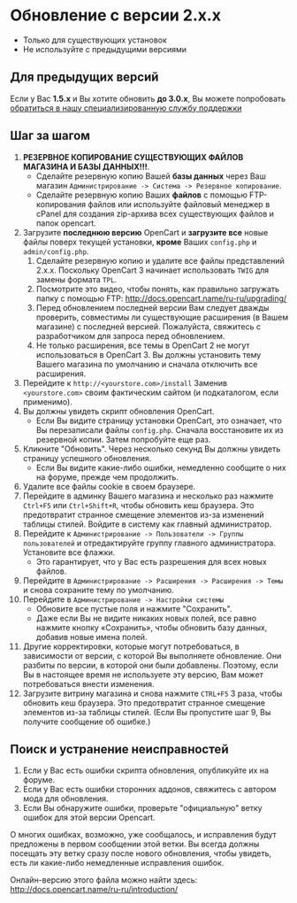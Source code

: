 # Обновление с версии 2.x.x

-   Только для существующих установок
-   Не используйте с предыдущими версиями

## Для предыдущих версий

Если у Вас **1.5.x** и Вы хотите обновить **до 3.0.x**, Вы можете попробовать [обратиться в нашу специализированную службу поддержки](https://dedicated.opencart.com/)

## Шаг за шагом

1. **РЕЗЕРВНОЕ КОПИРОВАНИЕ СУЩЕСТВУЮЩИХ ФАЙЛОВ МАГАЗИНА И БАЗЫ ДАННЫХ!!!**.
    - Сделайте резервную копию Вашей **базы данных** через Ваш магазин
      `Администрирование -> Система -> Резервное копирование`.
    - Сделайте резервную копию Ваших **файлов** с помощью FTP-копирования файлов или используйте файловый менеджер в cPanel для создания zip-архива всех существующих файлов и папок opencart.
2. Загрузите **последнюю версию** OpenCart и **загрузите все** новые файлы поверх текущей установки, **кроме** Ваших `config.php` и `admin/config.php`.
    1. Сделайте резервную копию и удалите все файлы представлений 2.x.x. Поскольку OpenCart 3 начинает использовать `TWIG` для замены формата `TPL`.
    2. Посмотрите это видео, чтобы понять, как правильно загружать папку с помощью FTP: http://docs.opencart.name/ru-ru/upgrading/
    3. Перед обновлением последней версии Вам следует дважды проверить, совместимы ли существующие расширения (в Вашем магазине) с последней версией. Пожалуйста, свяжитесь с разработчиком для запроса перед обновлением.
    4. Не только расширения, все темы в OpenCart 2 не могут использоваться в OpenCart 3. Вы должны установить тему Вашего магазина по умолчанию и сначала отключить все расширения.
3. Перейдите к `http://<yourstore.com>/install` Заменив `<yourstore.com>` своим фактическим сайтом (и подкаталогом, если применимо).
4. Вы должны увидеть скрипт обновления OpenCart.
    - Если Вы видите страницу установки OpenCart, это означает, что Вы перезаписали файлы `config.php`. Сначала восстановите их из резервной копии. Затем попробуйте еще раз.
5. Кликните "Обновить". Через несколько секунд Вы должны увидеть страницу успешного обновления.
    - Если Вы видите какие-либо ошибки, немедленно сообщите о них на форуме, прежде чем продолжить.
6. Удалите все файлы cookie в своем браузере.
7. Перейдите в админку Вашего магазина и несколько раз нажмите `Ctrl+F5` или `Ctrl+Shift+R`, чтобы обновить кеш браузера. Это предотвратит странное смещение элементов из-за изменений таблицы стилей. Войдите в систему как главный администратор.
8. Перейдите к `Администрирование -> Пользователи -> Группы пользователей` и отредактируйте группу главного администратора. Установите все флажки.
    - Это гарантирует, что у Вас есть разрешения для всех новых файлов.
9. Перейдите в `Администрирование -> Расширения -> Расширения -> Темы` и снова сохраните тему по умолчанию.
10. Перейдите в `Администрирование -> Настройки системы`
    - Обновите все пустые поля и нажмите "Сохранить".
    - Даже если Вы не видите никаких новых полей, все равно нажмите кнопку «Сохранить», чтобы обновить базу данных, добавив новые имена полей.
11. Другие корректировки, которые могут потребоваться, в зависимости от версии, с которой Вы выполняете обновление. Они разбиты по версии, в которой они были добавлены. Поэтому, если Вы в настоящее время не используете эту версию, Вам может потребоваться внести изменения.
12. Загрузите витрину магазина и снова нажмите `CTRL+F5` 3 раза, чтобы обновить кеш браузера. Это предотвратит странное смещение элементов из-за таблицы стилей. (Если Вы пропустите шаг 9, Вы получите сообщение об ошибке.)

## Поиск и устранение неисправностей

1. Если у Вас есть ошибки скрипта обновления, опубликуйте их на форуме.
2. Если у Вас есть ошибки сторонних аддонов, свяжитесь с автором мода для обновления.
3. Если Вы обнаружите ошибки, проверьте "официальную" ветку ошибок для этой версии Opencart.

О многих ошибках, возможно, уже сообщалось, и исправления будут предложены в первом сообщении этой ветки.
Вы всегда должны посещать эту ветку сразу после нового обновления, чтобы увидеть, есть ли какие-либо немедленные исправления ошибок.

Онлайн-версию этого файла можно найти здесь: http://docs.opencart.name/ru-ru/introduction/
